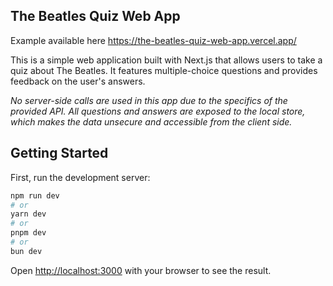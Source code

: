 ## The Beatles Quiz Web App

Example available here https://the-beatles-quiz-web-app.vercel.app/

This is a simple web application built with Next.js that allows users to take a quiz about The Beatles. It features multiple-choice questions and provides feedback on the user's answers. 

*No server-side calls are used in this app due to the specifics of the provided API. All questions and answers are exposed to the local store, which makes the data unsecure and accessible from the client side.*

## Getting Started

First, run the development server:

```bash
npm run dev
# or
yarn dev
# or
pnpm dev
# or
bun dev
```

Open [http://localhost:3000](http://localhost:3000) with your browser to see the result.
